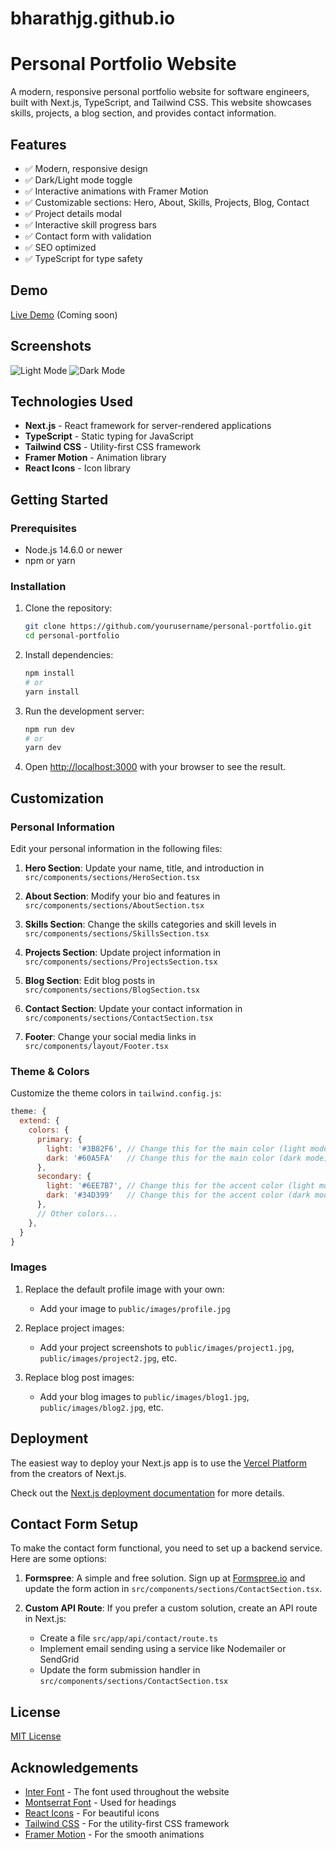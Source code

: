 # bharathjg.github.io
# Personal Portfolio Website

A modern, responsive personal portfolio website for software engineers, built with Next.js, TypeScript, and Tailwind CSS. This website showcases skills, projects, a blog section, and provides contact information.

## Features

- ✅ Modern, responsive design
- ✅ Dark/Light mode toggle
- ✅ Interactive animations with Framer Motion
- ✅ Customizable sections: Hero, About, Skills, Projects, Blog, Contact
- ✅ Project details modal
- ✅ Interactive skill progress bars
- ✅ Contact form with validation
- ✅ SEO optimized
- ✅ TypeScript for type safety

## Demo

[Live Demo](#) (Coming soon)

## Screenshots

![Light Mode](screenshot-light.png)
![Dark Mode](screenshot-dark.png)

## Technologies Used

- **Next.js** - React framework for server-rendered applications
- **TypeScript** - Static typing for JavaScript
- **Tailwind CSS** - Utility-first CSS framework
- **Framer Motion** - Animation library
- **React Icons** - Icon library

## Getting Started

### Prerequisites

- Node.js 14.6.0 or newer
- npm or yarn

### Installation

1. Clone the repository:
   ```bash
   git clone https://github.com/yourusername/personal-portfolio.git
   cd personal-portfolio
   ```

2. Install dependencies:
   ```bash
   npm install
   # or
   yarn install
   ```

3. Run the development server:
   ```bash
   npm run dev
   # or
   yarn dev
   ```

4. Open [http://localhost:3000](http://localhost:3000) with your browser to see the result.

## Customization

### Personal Information

Edit your personal information in the following files:

1. **Hero Section**: Update your name, title, and introduction in `src/components/sections/HeroSection.tsx`

2. **About Section**: Modify your bio and features in `src/components/sections/AboutSection.tsx`

3. **Skills Section**: Change the skills categories and skill levels in `src/components/sections/SkillsSection.tsx`

4. **Projects Section**: Update project information in `src/components/sections/ProjectsSection.tsx`

5. **Blog Section**: Edit blog posts in `src/components/sections/BlogSection.tsx`

6. **Contact Section**: Update your contact information in `src/components/sections/ContactSection.tsx`

7. **Footer**: Change your social media links in `src/components/layout/Footer.tsx`

### Theme & Colors

Customize the theme colors in `tailwind.config.js`:

```javascript
theme: {
  extend: {
    colors: {
      primary: {
        light: '#3B82F6', // Change this for the main color (light mode)
        dark: '#60A5FA'   // Change this for the main color (dark mode)
      },
      secondary: {
        light: '#6EE7B7', // Change this for the accent color (light mode)
        dark: '#34D399'   // Change this for the accent color (dark mode)
      },
      // Other colors...
    },
  }
}
```

### Images

1. Replace the default profile image with your own:
   - Add your image to `public/images/profile.jpg`

2. Replace project images:
   - Add your project screenshots to `public/images/project1.jpg`, `public/images/project2.jpg`, etc.

3. Replace blog post images:
   - Add your blog images to `public/images/blog1.jpg`, `public/images/blog2.jpg`, etc.

## Deployment

The easiest way to deploy your Next.js app is to use the [Vercel Platform](https://vercel.com/new) from the creators of Next.js.

Check out the [Next.js deployment documentation](https://nextjs.org/docs/deployment) for more details.

## Contact Form Setup

To make the contact form functional, you need to set up a backend service. Here are some options:

1. **Formspree**: A simple and free solution. Sign up at [Formspree.io](https://formspree.io) and update the form action in `src/components/sections/ContactSection.tsx`.

2. **Custom API Route**: If you prefer a custom solution, create an API route in Next.js:
   - Create a file `src/app/api/contact/route.ts`
   - Implement email sending using a service like Nodemailer or SendGrid
   - Update the form submission handler in `src/components/sections/ContactSection.tsx`

## License

[MIT License](LICENSE)

## Acknowledgements

- [Inter Font](https://fonts.google.com/specimen/Inter) - The font used throughout the website
- [Montserrat Font](https://fonts.google.com/specimen/Montserrat) - Used for headings
- [React Icons](https://react-icons.github.io/react-icons/) - For beautiful icons
- [Tailwind CSS](https://tailwindcss.com) - For the utility-first CSS framework
- [Framer Motion](https://www.framer.com/motion/) - For the smooth animations 